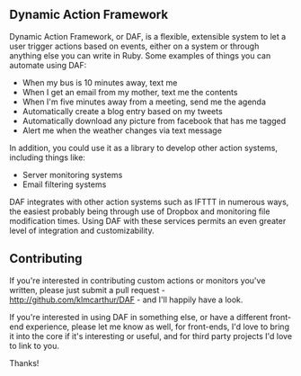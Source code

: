 ## Dynamic Action Framework

Dynamic Action Framework, or DAF, is a flexible, extensible system to let a user trigger actions based on events, either on a system or through anything else you can write in Ruby.  Some examples of things you can automate using DAF:

* When my bus is 10 minutes away, text me
* When I get an email from my mother, text me the contents
* When I'm five minutes away from a meeting, send me the agenda
* Automatically create a blog entry based on my tweets
* Automatically download any picture from facebook that has me tagged
* Alert me when the weather changes via text message

In addition, you could use it as a library to develop other action systems, including things like:

* Server monitoring systems
* Email filtering systems

DAF integrates with other action systems such as IFTTT in numerous ways, the easiest probably being through use of Dropbox and monitoring file modification times.  Using DAF with these services permits an even greater level of integration and customizability.

## Contributing

If you're interested in contributing custom actions or monitors you've written, please just submit a pull request - http://github.com/klmcarthur/DAF - and I'll happily have a look.

If you're interested in using DAF in something else, or have a different front-end experience, please let me know as well, for front-ends, I'd love to bring it into the core if it's interesting or useful, and for third party projects I'd love to link to you.

Thanks!
